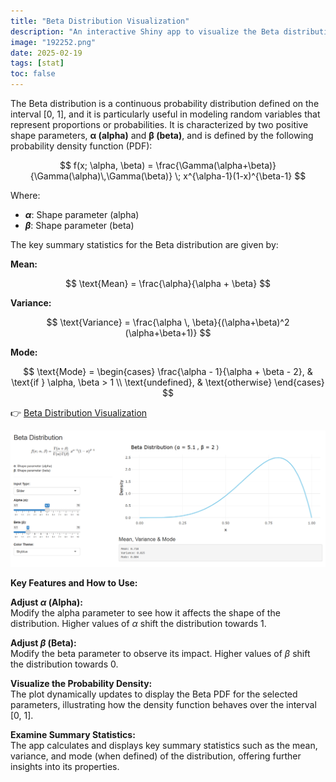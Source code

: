 ```yaml
---
title: "Beta Distribution Visualization"
description: "An interactive Shiny app to visualize the Beta distribution with adjustable parameters."
image: "192252.png"
date: 2025-02-19
tags: [stat]
toc: false
---
```


The Beta distribution is a continuous probability distribution defined on the interval [0, 1], and it is particularly useful in modeling random variables that represent proportions or probabilities. It is characterized by two positive shape parameters, **α (alpha)** and **β (beta)**, and is defined by the following probability density function (PDF):

$$
f(x; \alpha, \beta) = \frac{\Gamma(\alpha+\beta)}{\Gamma(\alpha)\,\Gamma(\beta)} \; x^{\alpha-1}(1-x)^{\beta-1}
$$

Where:
- **$\alpha$**: Shape parameter (alpha)
- **$\beta$**: Shape parameter (beta)

The key summary statistics for the Beta distribution are given by:

**Mean:**

  $$
  \text{Mean} = \frac{\alpha}{\alpha + \beta}
  $$

**Variance:**

  $$
  \text{Variance} = \frac{\alpha \, \beta}{(\alpha+\beta)^2 (\alpha+\beta+1)}
  $$

**Mode:**

  $$
  \text{Mode} =
  \begin{cases}
  \frac{\alpha - 1}{\alpha + \beta - 2}, & \text{if } \alpha, \beta > 1 \\
  \text{undefined}, & \text{otherwise}
  \end{cases}
  $$

👉 [Beta Distribution Visualization](https://mrinalcs.shinyapps.io/beta-distribution-visualization/)

![Graph of a Beta Distribution with α=5.1 and β=2, showing the probability density function over the interval [0, 1]](192252.png)

**Key Features and How to Use:**
 
**Adjust *α* (Alpha):**  
  Modify the alpha parameter to see how it affects the shape of the distribution. Higher values of *α* shift the distribution towards 1.

**Adjust *β* (Beta):**  
  Modify the beta parameter to observe its impact. Higher values of *β* shift the distribution towards 0.

**Visualize the Probability Density:**  
  The plot dynamically updates to display the Beta PDF for the selected parameters, illustrating how the density function behaves over the interval [0, 1].

**Examine Summary Statistics:**  
  The app calculates and displays key summary statistics such as the mean, variance, and mode (when defined) of the distribution, offering further insights into its properties.
